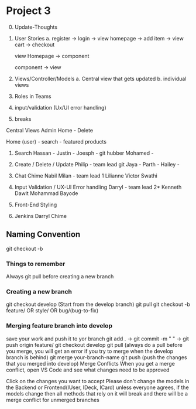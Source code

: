 # Project 3

0. Update-Thoughts

1. User Stories
    a. register -> login -> view homepage -> add item -> view cart -> checkout

    view Homepage -> component

    component -> view  

2. Views/Controller/Models
    a. Central view that gets updated
    b. individual views

3. Roles in Teams

5. input/validation (Ux/UI error handling) 

6. breaks

Central Views 
Admin Home 
    - Delete

Home (user)
    - search
    - featured products

1. Search
    Hassan - 
    Justin - 
    Joesph - git hubber
    Mohamed - 

2. Create / Delete / Update
    Philip - team lead git
    Jaya -
    Parth - 
    Hailey -

3. Chat
    Chime 
    Nabil
    Milan - team lead 1
    Lilianne
    Victor
    Swathi

4. Input Validation / UX-UI Error handling
    Darryl - team lead 2*
    Kenneth
    Dawit
    Mohammad
    Bayode

6. Front-End Styling

7. Jenkins
    Darryl
    Chime


## Naming Convention 
git checkout -b

### Things to remember
Always git pull before creating a new branch

### Creating a new branch
git checkout develop (Start from the develop branch)
git pull
git checkout -b feature/ OR style/ OR bug/(bug-to-fix)

### Merging feature branch into develop
save your work and push it to yor branch git add . -> git commit -m " " -> git push origin feature/
git checkout develop
git pull (always do a pull before you merge, you will get an error if you try to merge when the develop branch is behind)
git merge your-branch-name
git push (push the changes that you merged into develop)
Merge Conflicts
When you get a merge conflict, open VS Code and see what changes need to be approved

Click on the changes you want to accept Please don't change the models in the Backend or Frontend(IUser, IDeck, ICard) unless everyone agrees, if the models change then all methods that rely on it will break and there will be a merge conflict for unmerged branches
